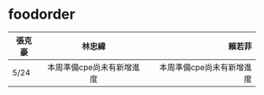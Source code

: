 # foodorder
| 張克豪 | 林忠緯 | 賴若菲 |
|-------|:-----:|------:|
|5/24| 本周準備cpe尚未有新增進度   |  本周準備cpe尚未有新增進度  |   本周準備cpe尚未有新增進度 |
